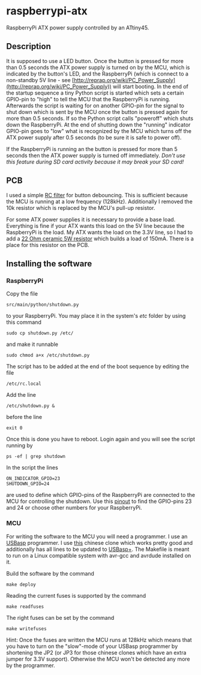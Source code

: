 # raspberrypi-atx

RaspberryPi ATX power supply controlled by an ATtiny45.

## Description

It is supposed to use a LED button. Once the button is pressed for more than 0.5 seconds the ATX power supply is turned on by the MCU, which is indicated by the button's LED, and the RaspberryPi (which is connect to a non-standby 5V line - see [http://reprap.org/wiki/PC_Power_Supply](http://reprap.org/wiki/PC_Power_Supply)) will start booting. In the end of the startup sequence a tiny Python script is started which sets a certain GPIO-pin to "high" to tell the MCU that the RaspberryPi is running. Afterwards the script is waiting for on another GPIO-pin for the signal to shut down which is sent by the MCU once the button is pressed again for more than 0.5 seconds. If so the Python script calls "poweroff" which shuts down the RaspberryPi. At the end of shutting down the "running" indicator GPIO-pin goes to "low" what is recognized by the MCU which turns off the ATX power supply after 0.5 seconds (to be sure it is safe to power off).

If the RaspberryPi is running an the button is pressed for more than 5 seconds then the ATX power supply is turned off immediately. *Don't use this feature during SD card activity because it may break your SD card!* 

## PCB 

I used a simple [RC filter](http://hackaday.com/2015/12/09/embed-with-elliot-debounce-your-noisy-buttons-part-i/) for button debouncing. This is sufficient because the MCU is running at a low frequency (128kHz). Additionally I removed the 10k resistor which is replaced by the MCU's pull-up resistor.   

For some ATX power supplies it is necessary to provide a base load. Everything is fine if your ATX wants this load on the 5V line because the RaspberryPi is the load. My ATX wants the load on the 3.3V line, so I had to add a [22 Ohm ceramic 5W resistor](https://www.conrad.at/de/hochlast-widerstand-22-axial-bedrahtet-5-w-vitrohm-kh208-810b22r-1-st-428304.html) which builds a load of 150mA. There is a place for this resistor on the PCB.

## Installing the software

### RaspberryPi

Copy the file

    src/main/python/shutdown.py
    
to your RaspberryPi. You may place it in the system's *etc* folder by using this command

    sudo cp shutdown.py /etc/
    
and make it runnable

    sudo chmod a+x /etc/shutdown.py
    
The script has to be added at the end of the boot sequence by editing the file

    /etc/rc.local
    
Add the line

    /etc/shutdown.py &
    
before the line

    exit 0
    
Once this is done you have to reboot. Login again and you will see the script running by

    ps -ef | grep shutdown
    
In the script the lines

    ON_INDICATOR_GPIO=23
    SHUTDOWN_GPIO=24

are used to define which GPIO-pins of the RaspberryPi are connected to the MCU for controlling the shutdown. Use this [pinout](https://www.elektronik-kompendium.de/sites/raspberry-pi/1907101.htm) to find the GPIO-pins 23 and 24 or choose other numbers for your RaspberryPi.

### MCU

For writing the software to the MCU you will need a programmer. I use an [USBasp](http://www.fischl.de/usbasp/) programmer. I use [this](http://www.dx.com/p/usbasp-usbisp-downloader-programmer-for-51-avr-blue-black-265121#.WLse01dsBd0) chinese clone which works pretty good and additionally has all lines to be updated to [USBasp+](http://community.atmel.com/projects/usbasp-tty-usbasp-programmer-modified-serial-support-and-terminal-program). The Makefile is meant to run on a Linux compatible system with avr-gcc and avrdude installed on it.

Build the software by the command

    make deploy

Reading the current fuses is supported by the command

    make readfuses
    
The right fuses can be set by the command

    make writefuses
    
Hint: Once the fuses are written the MCU runs at 128kHz which means that you have to turn on the "slow"-mode of your USBasp programmer by shortening the JP2 (or JP3 for those chinese clones which have an extra jumper for 3.3V support). Otherwise the MCU won't be detected any more by the programmer.
